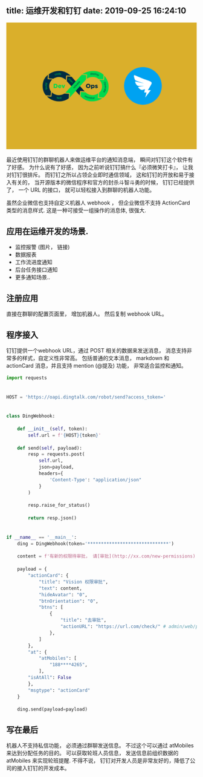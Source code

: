 title: 运维开发和钉钉
date: 2019-09-25 16:24:10
---

![运维开发+钉钉](/uploads/images/devops-dingding.png "cover")

最近使用钉钉的群聊机器人来做运维平台的通知消息端， 瞬间对钉钉这个软件有了好感。 为什么说有了好感， 因为之前听说钉钉搞什么『必须微笑打卡』， 让我对钉钉很排斥。 而钉钉之所以占领企业即时通信领域， 这和钉钉的开放和易于接入有关的， 当开源版本的微信程序和官方的封杀斗智斗勇的时候， 钉钉已经提供了， 一个 URL 的接口， 就可以轻松接入到群聊的机器人功能。

虽然企业微信也支持自定义机器人 webhook ， 但企业微信不支持 ActionCard 类型的消息样式. 这是一种可接受一组操作的消息体, 很强大.

## 应用在运维开发的场景.

- 监控报警 (图片， 链接)
- 数据报表
- 工作流进度通知
- 后台任务接口通知
- 更多通知场景..

## 注册应用

直接在群聊的配置页面里， 增加机器人。 然后复制 webhook URL。


## 程序接入

钉钉提供一个webhook URL，通过 POST 相关的数据来发送消息， 消息支持非常多的样式，自定义性非常高。 包括普通的文本消息， markdown 和 actionCard 消息，并且支持 mention (@提及) 功能， 非常适合监控和通知。

```python
import requests


HOST = 'https://oapi.dingtalk.com/robot/send?access_token='


class DingWebhook:

    def __init__(self, token):
        self.url = f'{HOST}{token}'

    def send(self, payload):
        resp = requests.post(
            self.url,
            json=payload,
            headers={
                'Content-Type': "application/json"
            }
        )

        resp.raise_for_status()

        return resp.json()


if __name__ == '__main__':
    ding = DingWebhook(token='******************************')

    content = f'有新的权限待审批， 请[审批](http://xx.com/new-permissions) \n@188****4265'

    payload = {
        "actionCard": {
            "title": "Vision 权限审批",
            "text": content,
            "hideAvatar": "0",
            "btnOrientation": "0",
            "btns": [
                {
                    "title": "去审批",
                    "actionURL": "https://url.com/check/" # admin/web/permission/?is_valid__exact=0
                },
            ]
        },
        "at": {
            "atMobiles": [
                "188****4265", 
            ], 
        "isAtAll": False
        },
        "msgtype": "actionCard"
    }

    ding.send(payload=payload)
```

## 写在最后

机器人不支持私信功能， 必须通过群聊发送信息。 不过这个可以通过 atMobiles 来达到分配任务的目的。 可以获取轮班人员信息， 发送信息前组织数据的 atMobiles 来实现轮班提醒. 不得不说， 钉钉对开发人员是非常友好的，降低了公司的接入钉钉的开发成本。
